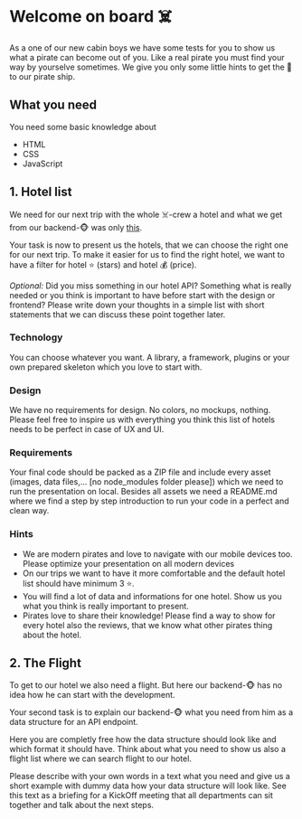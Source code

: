 # Welcome on board ☠️

As a one of our new cabin boys we have some tests for you to show us what a pirate can become out of you. Like a real pirate you must find your way by yourselve sometimes. We give you only some little hints to get the 🔑 to our pirate ship.

## What you need

You need some basic knowledge about
* HTML
* CSS
* JavaScript

## 1. Hotel list

We need for our next trip with the whole ☠️-crew a hotel and what we get from our backend-🐵 was only [this](http://fake-hotel-api.herokuapp.com/).

Your task is now to present us the hotels, that we can choose the right one for our next trip. To make it easier for us to find the right hotel, we want to have a filter for hotel ⭐ (stars) and hotel 💰 (price).

*Optional:*
Did you miss something in our hotel API? Something what is really needed or you think is important to have before start with the design or frontend? Please write down your thoughts in a simple list with short statements that we can discuss these point together later.

### Technology

You can choose whatever you want. A library, a framework, plugins or your own prepared skeleton which you love to start with.

### Design

We have no requirements for design. No colors, no mockups, nothing. Please feel free to inspire us with everything you think this list of hotels needs to be perfect in case of UX and UI.

### Requirements

Your final code should be packed as a ZIP file and include every asset (images, data files,... [no node_modules folder please]) which we need to run the presentation on local. Besides all assets we need a README.md where we find a step by step introduction to run your code in a perfect and clean way.

### Hints

* We are modern pirates and love to navigate with our mobile devices too. Please optimize your presentation on all modern devices
* On our trips we want to have it more comfortable and the default hotel list should have minimum 3 ⭐.
* You will find a lot of data and informations for one hotel. Show us you what you think is really important to present.
* Pirates love to share their knowledge! Please find a way to show for every hotel also the reviews, that we know what other pirates thing about the hotel.

## 2. The Flight

To get to our hotel we also need a flight. But here our backend-🐵 has no idea how he can start with the development.

Your second task is to explain our backend-🐵 what you need from him as a data structure for an API endpoint.

Here you are completly free how the data structure should look like and which format it should have. Think about what you need to show us also a flight list where we can search flight to our hotel.

Please describe with your own words in a text what you need and give us a short example with dummy data how your data structure will look like. See this text as a briefing for a KickOff meeting that all departments can sit together and talk about the next steps.